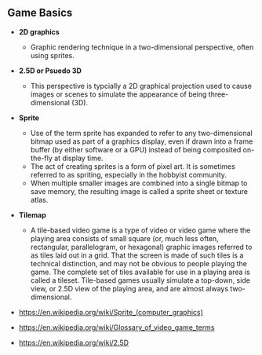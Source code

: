 ## Game Basics

- **2D graphics**
  - Graphic rendering technique in a two-dimensional perspective, often using sprites.
- **2.5D or Psuedo 3D**
  - This perspective is typcially a 2D graphical projection used to cause images or scenes to simulate the appearance of being three-dimensional (3D).
- **Sprite**
  - Use of the term sprite has expanded to refer to any two-dimensional bitmap used as part of a graphics display, even if drawn into a frame buffer (by either software or a GPU) instead of being composited on-the-fly at display time.
  - The act of creating sprites is a form of pixel art. It is sometimes referred to as spriting, especially in the hobbyist community.
  - When multiple smaller images are combined into a single bitmap to save memory, the resulting image is called a sprite sheet or texture atlas.
- **Tilemap**
  - A tile-based video game is a type of video or video game where the playing area consists of small square (or, much less often, rectangular, parallelogram, or hexagonal) graphic images referred to as tiles laid out in a grid. That the screen is made of such tiles is a technical distinction, and may not be obvious to people playing the game. The complete set of tiles available for use in a playing area is called a tileset. Tile-based games usually simulate a top-down, side view, or 2.5D view of the playing area, and are almost always two-dimensional.

- https://en.wikipedia.org/wiki/Sprite_(computer_graphics)
- https://en.wikipedia.org/wiki/Glossary_of_video_game_terms
- https://en.wikipedia.org/wiki/2.5D
